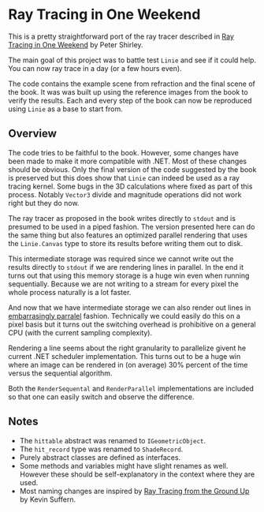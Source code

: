 # Ray Tracing in One Weekend
This is a pretty straightforward port of the ray tracer described in 
[Ray Tracing in One Weekend](https://raytracing.github.io/books/RayTracingInOneWeekend.html) 
by Peter Shirley.

The main goal of this project was to battle test `Linie` and see if it could 
help. You can now ray trace in a day (or a few hours even).

The code contains the example scene from refraction and the final scene of the 
book. It was was built up using the reference images from the book to verify the 
results. Each and every step of the book can now be reproduced using `Linie` as
a base to start from.

## Overview
The code tries to be faithful to the book. However, some changes have been made to make it more compatible with .NET. Most of these changes should be obvious. Only the final version of the code suggested by the book is preserved but this does show that `Linie` can indeed be used as a ray tracing kernel. Some bugs in the 3D calculations where fixed as part of this process. Notably `Vector3` divide and magnitude operations did not work right but they do now.

The ray tracer as proposed in the book writes directly to `stdout` and is presumed to be used in a piped fashion. The version presented here can do the same thing but also features an optimized parallel rendering that uses the `Linie.Canvas` type to store its results before writing them out to disk. 

This intermediate storage was required since we cannot write out the results directly to `stdout` if we are rendering lines in parallel. In the end it turns out that using this memory storage is a huge win even when running sequentially. Because we are not writing to a stream for every pixel the whole process naturally is a lot faster. 

And now that we have intermediate storage we can also render out lines in [embarrasingly parralel](https://en.wikipedia.org/wiki/Embarrassingly_parallel) fashion. Technically we could easily do this on a pixel basis but it turns out the switching overhead is prohibitive on a general CPU (with the current sampling complexity). 

Rendering a line seems about the right granularity to parallelize givent he current .NET scheduler implementation. This turns out to be a huge win where an image can be rendered in (on average) 30% percent of the time versus the sequential algorithm. 

Both the `RenderSequental` and `RenderParallel` implementations are included so that one can easily switch and observe the difference.

## Notes
* The `hittable` abstract was renamed to `IGeometricObject`.
* The `hit_record` type was renamed to `ShadeRecord`.
* Purely abstract classes are defined as interfaces.
* Some methods and variables might have slight renames as well. However these should be self-explanatory in the context where they are used.
* Most naming changes are inspired by 
[Ray Tracing from the Ground Up](http://www.raytracegroundup.com/) by Kevin Suffern.
